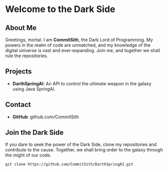 # Welcome to the Dark Side

## About Me

Greetings, mortal. I am **CommitSith**, the Dark Lord of Programming. My powers in the realm of code are unmatched, and my knowledge of the digital universe is vast and ever-expanding. Join me, and together we shall rule the repositories.

## Projects

- **DarthSpringAI**: An API to control the ultimate weapon in the galaxy using Java SpringAI.

## Contact

- **GitHub**: github.com/CommitSith

## Join the Dark Side

If you dare to seek the power of the Dark Side, clone my repositories and contribute to the cause. Together, we shall bring order to the galaxy through the might of our code.

```markdown
git clone https://github.com/CommitSith/DarthSpringAI.git
